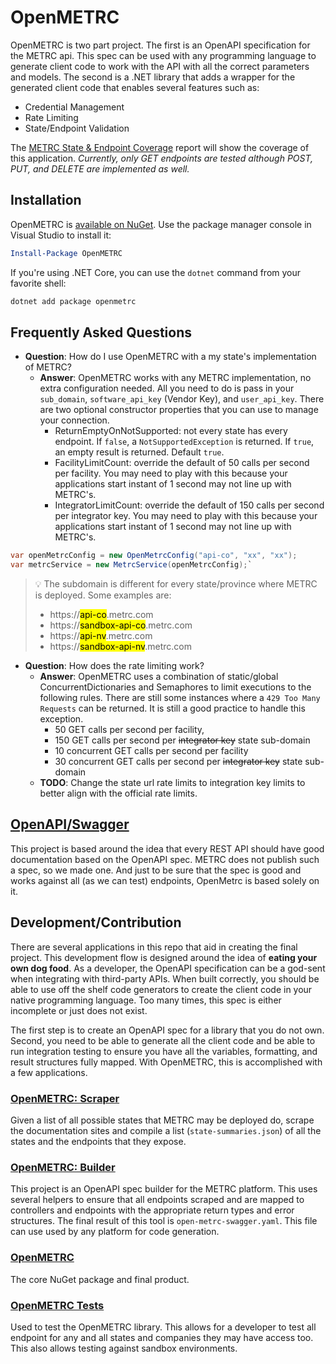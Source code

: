 # OpenMETRC

OpenMETRC is two part project. The first is an OpenAPI specification for the METRC api. This spec can be used with any programming language to generate client code to work with the API with all the correct parameters and models. The second is a .NET library that adds a wrapper for the generated client code that enables several features such as:

* Credential Management
* Rate Limiting
* State/Endpoint Validation

The [METRC State &amp; Endpoint Coverage](src\OpenMetrc\Data\MetrcEndpointsSummary.md) report will show the coverage of this application. _Currently, only GET endpoints are tested although POST, PUT, and DELETE are implemented as well._

## Installation

OpenMETRC is [available on NuGet](https://github.com/codecooper/OpenMetrc/). Use the package manager console in Visual Studio to install it:

```powershell
Install-Package OpenMETRC
```

If you're using .NET Core, you can use the `dotnet` command from your favorite shell:

```sh
dotnet add package openmetrc
```

## Frequently Asked Questions

* **Question**: How do I use OpenMETRC with a my state's implementation of METRC?
  * **Answer**: OpenMETRC works with any METRC implementation, no extra configuration needed. All you need to do is pass in your `sub_domain`, `software_api_key` (Vendor Key), and `user_api_key`. There are two optional constructor properties that you can use to manage your connection.
    * ReturnEmptyOnNotSupported: not every state has every endpoint. If `false`, a `NotSupportedException` is returned. If `true`, an empty result is returned. Default `true`.
    * FacilityLimitCount: override the default of 50 calls per second per facility. You may need to play with this because your applications start instant of 1 second may not line up with METRC's.
    * IntegratorLimitCount: override the default of 150 calls per second per integrator key. You may need to play with this because your applications start instant of 1 second may not line up with METRC's.

```c#
var openMetrcConfig = new OpenMetrcConfig("api-co", "xx", "xx");
var metrcService = new MetrcService(openMetrcConfig);`
```

> :bulb: The subdomain is different for every state/province where METRC is deployed. Some examples are:
> * https://<mark>api-co</mark>.metrc.com
> * https://<mark>sandbox-api-co</mark>.metrc.com
> * https://<mark>api-nv</mark>.metrc.com
> * https://<mark>sandbox-api-nv</mark>.metrc.com


* **Question**: How does the rate limiting work?
  * **Answer**: OpenMETRC uses a combination of static/global ConcurrentDictionaries and Semaphores to limit executions to the following rules. There are still some instances where a `429 Too Many Requests` can be returned. It is still a good practice to handle this exception.
    * 50 GET calls per second per facility,
    * 150 GET calls per second per ~~integrator key~~ state sub-domain
    * 10 concurrent GET calls per second per facility
    * 30 concurrent GET calls per second per ~~integrator key~~ state sub-domain
  * **TODO**: Change the state url rate limits to integration key limits to better align with the official rate limits.

## [OpenAPI/Swagger](https://swagger.io/specification/)

This project is based around the idea that every REST API should have good documentation based on the OpenAPI spec. METRC does not publish such a spec, so we made one. And just to be sure that the spec is good and works against all (as we can test) endpoints, OpenMetrc is based solely on it.

## Development/Contribution

There are several applications in this repo that aid in creating the final project. This development flow is designed around the idea of **eating your own dog food**. As a developer, the OpenAPI specification can be a god-sent when integrating with third-party APIs. When built correctly, you should be able to use off the shelf code generators to create the client code in your native programming language. Too many times, this spec is either incomplete or just does not exist.

The first step is to create an OpenAPI spec for a library that you do not own. Second, you need to be able to generate all the client code and be able to run integration testing to ensure you have all the variables, formatting, and result structures fully mapped. With OpenMETRC, this is accomplished with a few applications.

### [OpenMETRC: Scraper](src/OpenMetrc.Scraper/readme.md)

Given a list of all possible states that METRC may be deployed do, scrape the documentation sites and compile a list (`state-summaries.json`) of all the states and the endpoints that they expose.

### [OpenMETRC: Builder](src/OpenMetrc.Builder/readme.md)

This project is an OpenAPI spec builder for the METRC platform. This uses several helpers to ensure that all endpoints scraped and are mapped to controllers and endpoints with the appropriate return types and error structures. The final result of this tool is `open-metrc-swagger.yaml`. This file can use used by any platform for code generation.

### [OpenMETRC](src/OpenMetrc/readme.md)

The core NuGet package and final product.

### [OpenMETRC Tests](tests/OpenMetrc.Tests/readme.md)

Used to test the OpenMETRC  library. This allows for a developer to test all endpoint for any and all states and companies they may have access too. This also allows testing against sandbox environments.
